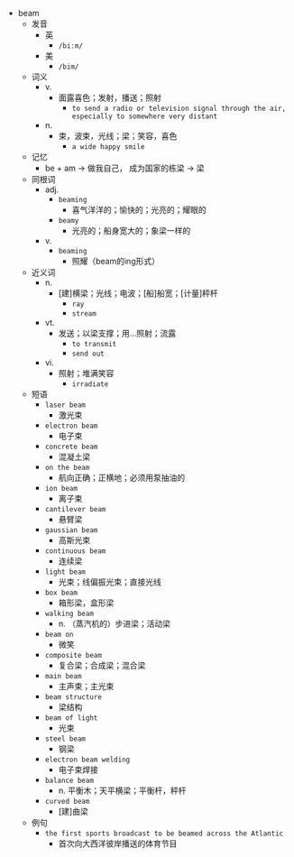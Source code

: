- beam
  - 发音
    - 英
      - `/biːm/`
    - 美
      - `/bim/`
  - 词义
    - v.
      - 面露喜色；发射，播送；照射
        - `to send a radio or television signal through the air, especially to somewhere very distant`
    - n.
      - 束，波束，光线；梁；笑容，喜色
        - `a wide happy smile`
  - 记忆
    - be + am → 做我自己， 成为国家的栋梁 → 梁
  - 同根词
    - adj.
      - `beaming`
        - 喜气洋洋的；愉快的；光亮的；耀眼的
      - `beamy`
        - 光亮的；船身宽大的；象梁一样的
    - v.
      - `beaming`
        - 照耀（beam的ing形式）
  - 近义词
    - n.
      - [建]横梁；光线；电波；[船]船宽；[计量]秤杆
        - `ray`
        - `stream`
    - vt.
      - 发送；以梁支撑；用…照射；流露
        - `to transmit`
        - `send out`
    - vi.
      - 照射；堆满笑容
        - `irradiate`
  - 短语
    - `laser beam`
      - 激光束 
    - `electron beam`
      - 电子束 
    - `concrete beam`
      - 混凝土梁 
    - `on the beam`
      - 航向正确；正横地；必须用泵抽油的 
    - `ion beam`
      - 离子束 
    - `cantilever beam`
      - 悬臂梁 
    - `gaussian beam`
      - 高斯光束 
    - `continuous beam`
      - 连续梁 
    - `light beam`
      - 光束；线偏振光束；直接光线 
    - `box beam`
      - 箱形梁，盒形梁 
    - `walking beam`
      - n. （蒸汽机的）步进梁；活动梁 
    - `beam on`
      - 微笑 
    - `composite beam`
      - 复合梁；合成梁；混合梁 
    - `main beam`
      - 主声束；主光束 
    - `beam structure`
      - 梁结构 
    - `beam of light`
      - 光束 
    - `steel beam`
      - 钢梁 
    - `electron beam welding`
      - 电子束焊接 
    - `balance beam`
      - n. 平衡木；天平横梁；平衡杆，秤杆 
    - `curved beam`
      - [建]曲梁 
  - 例句
    - `the first sports broadcast to be beamed across the Atlantic`
      - 首次向大西洋彼岸播送的体育节目

